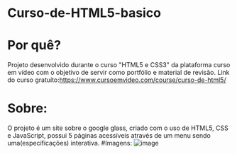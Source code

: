 # Curso-de-HTML5-basico
# Por quê?
Projeto desenvolvido durante o curso "HTML5 e CSS3" da plataforma curso em vídeo com o objetivo de servir como portfólio e material de revisão.
Link do curso gratuíto:https://www.cursoemvideo.com/course/curso-de-html5/
# Sobre:
 O projeto é um site sobre o google glass, criado com o uso de HTML5, CSS e JavaScript, possui 5 páginas acessíveis através de um menu sendo uma(especificações) interativa.
 #Imagens:
 ![image](https://user-images.githubusercontent.com/36495916/72929295-557deb80-3d38-11ea-90b2-f366de946b2a.png)

